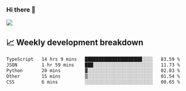### Hi there 👋
<img align="center" src="https://github-readme-stats.vercel.app/api?username=Tumao727&show_icons=true&hide_title=true&theme=dracula" />


## 📈 Weekly development breakdown
<!--START_SECTION:waka-->

```txt
TypeScript   14 hrs 9 mins   █████████████████████░░░░   83.59 %
JSON         1 hr 59 mins    ███░░░░░░░░░░░░░░░░░░░░░░   11.73 %
Python       20 mins         ▓░░░░░░░░░░░░░░░░░░░░░░░░   02.03 %
Other        15 mins         ▒░░░░░░░░░░░░░░░░░░░░░░░░   01.54 %
CSS          6 mins          ░░░░░░░░░░░░░░░░░░░░░░░░░   00.65 %
```

<!--END_SECTION:waka-->